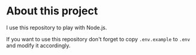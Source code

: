 # About this project

I use this repository to play with Node.js.

If you want to use this repository don't forget to copy `.env.example` to `.env` and modify it accordingly.
